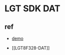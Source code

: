 

# LGT SDK DAT




## ref 

- [demo](https://www.youtube.com/shorts/CL2-iH4KWQQ) 

- [[LGT8F328-DAT]]


